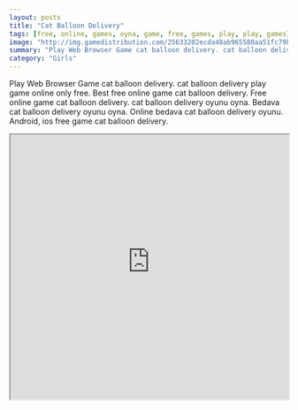 ```yaml
---
layout: posts
title: "Cat Balloon Delivery"
tags: [free, online, games, oyna, game, free, games, play, play, games]
image: "http://img.gamedistribution.com/25633202ecda48ab965580aa51fc79b1.jpg"
summary: "Play Web Browser Game cat balloon delivery. cat balloon delivery play game online only free. Best free online game cat balloon delivery. Free online game cat balloon delivery. cat balloon delivery oyunu oyna. Bedava cat balloon delivery oyunu oyna. Online bedava cat balloon delivery oyunu. Android, ios free game cat balloon delivery."
category: "Girls"
---
```


Play Web Browser Game cat balloon delivery. cat balloon delivery play game online only free. Best free online game cat balloon delivery. Free online game cat balloon delivery. cat balloon delivery oyunu oyna. Bedava cat balloon delivery oyunu oyna. Online bedava cat balloon delivery oyunu. Android, ios free game cat balloon delivery.

<iframe width="100%" height="480px;" src="http://flash.gamedistribution.com?game=25633202ecda48ab965580aa51fc79b1"></iframe>